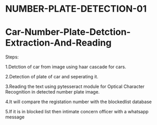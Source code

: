 # NUMBER-PLATE-DETECTION-01

# Car-Number-Plate-Detction-Extraction-And-Reading

Steps:

1.Detction of car from image using haar cascade for cars.

2.Detection of plate of car and seperating it.

3.Reading the text using pytesseract module for Optical Character Recognition in detected number plate image.

4.It will compare the registation number with the blockedlist database

5.If it is in blocked list then intimate concern officer with a whatsapp message

